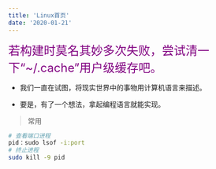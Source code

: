 ```yaml
---
title: 'Linux首页'
date: '2020-01-21'
---
```


<font color=purple size=5>若构建时莫名其妙多次失败，尝试清一下“~/.cache”用户级缓存吧。</font>

- 我们一直在试图，将现实世界中的事物用计算机语言来描述。

- 要是，有了一个想法，拿起编程语言就能实现。

> 常用

```sh
# 查看端口进程
pid：sudo lsof -i:port
# 终止进程
sudo kill -9 pid
```
